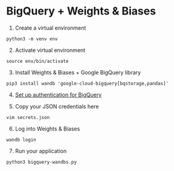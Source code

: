 # BigQuery + Weights & Biases

1. Create a virtual environment
```
python3 -m venv env
```

2. Activate virtual environment
```
source env/bin/activate
```

3. Install Weights & Biases + Google BigQuery library
```
pip3 install wandb 'google-cloud-bigquery[bqstorage,pandas]'
```

4. [Set up authentication for BigQuery](https://cloud.google.com/docs/authentication/getting-started)

5. Copy your JSON credentials here
```
vim secrets.json
```

6. Log into Weights & Biases
```
wandb login
```

7. Run your application
```
python3 bigquery-wandbs.py
```